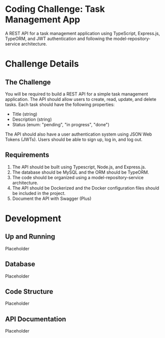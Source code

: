 # Coding Challenge: Task Management App

A REST API for a task management application using TypeScript, Express.js, TypeORM, and JWT authentication and following the model-repository-service architecture.

# Challenge Details

## The Challenge

You will be required to build a REST API for a simple task management application. The API should allow users to create, read, update, and delete tasks. Each task should have the following properties:

- Title (string)
- Description (string)
- Status (enum: "pending", "in progress", "done")

The API should also have a user authentication system using JSON Web Tokens (JWTs). Users should be able to sign up, log in, and log out.

## Requirements

1. The API should be built using Typescript, Node.js, and Express.js.
2. The database should be MySQL and the ORM should be TypeORM.
3. The code should be organized using a model-repository-service architecture.
4. The API should be Dockerized and the Docker configuration files should be included in the project.
5. Document the API with Swagger (Plus)

# Development

## Up and Running

Placeholder

## Database

Placeholder

## Code Structure

Placeholder

## API Documentation

Placeholder
